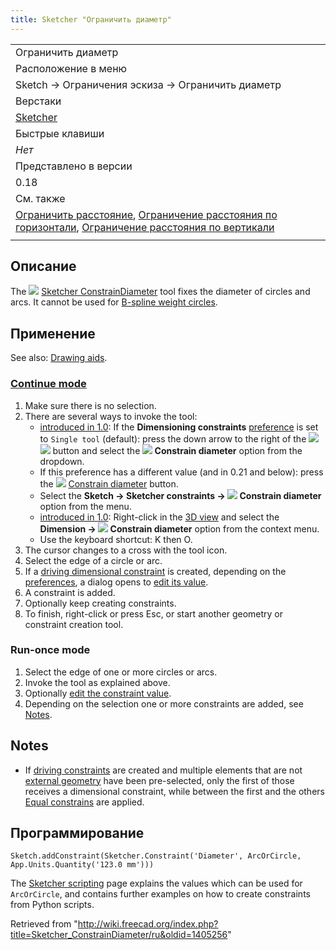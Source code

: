 ```yaml
---
title: Sketcher "Ограничить диаметр"
---
```

|  |
| --- |
| Ограничить диаметр |
| Расположение в меню |
| Sketch → Ограничения эскиза → Ограничить диаметр |
| Верстаки |
| [Sketcher](/Sketcher_Workbench/ru "Sketcher Workbench/ru") |
| Быстрые клавиши |
| *Нет* |
| Представлено в версии |
| 0.18 |
| См. также |
| [Ограничить расстояние](/Sketcher_ConstrainDistance/ru "Sketcher ConstrainDistance/ru"), [Ограничение расстояния по горизонтали](/Sketcher_ConstrainDistanceX/ru "Sketcher ConstrainDistanceX/ru"), [Ограничение расстояния по вертикали](/Sketcher_ConstrainDistanceY/ru "Sketcher ConstrainDistanceY/ru") |
|  |

## Описание

The ![](/images/Sketcher_ConstrainDiameter.svg) [Sketcher ConstrainDiameter](/Sketcher_ConstrainDiameter "Sketcher ConstrainDiameter") tool fixes the diameter of circles and arcs. It cannot be used for [B-spline weight circles](/Sketcher_CreateBSpline#Notes "Sketcher CreateBSpline").

## Применение

See also: [Drawing aids](/Sketcher_Workbench#Drawing_aids "Sketcher Workbench").

### [Continue mode](/Sketcher_Workbench#Continue_modes "Sketcher Workbench")

1. Make sure there is no selection.
2. There are several ways to invoke the tool:
   * [introduced in 1.0](/Release_notes_1.0 "Release notes 1.0"): If the **Dimensioning constraints** [preference](/Sketcher_Preferences#General "Sketcher Preferences") is set to `Single tool` (default): press the down arrow to the right of the ![](/images/Sketcher_Dimension.svg)![](/images/Toolbar_flyout_arrow.svg) button and select the **![](/images/Sketcher_ConstrainDiameter.svg) Constrain diameter** option from the dropdown.
   * If this preference has a different value (and in 0.21 and below): press the ![](/images/Sketcher_ConstrainDiameter.svg) [Constrain diameter](/Sketcher_ConstrainDiameter "Sketcher ConstrainDiameter") button.
   * Select the **Sketch → Sketcher constraints → ![](/images/Sketcher_ConstrainDiameter.svg) Constrain diameter** option from the menu.
   * [introduced in 1.0](/Release_notes_1.0 "Release notes 1.0"): Right-click in the [3D view](/3D_view "3D view") and select the **Dimension → ![](/images/Sketcher_ConstrainDiameter.svg) Constrain diameter** option from the context menu.
   * Use the keyboard shortcut: K then O.
3. The cursor changes to a cross with the tool icon.
4. Select the edge of a circle or arc.
5. If a [driving dimensional constraint](/Sketcher_ToggleDrivingConstraint "Sketcher ToggleDrivingConstraint") is created, depending on the [preferences](/Sketcher_Preferences#Display "Sketcher Preferences"), a dialog opens to [edit its value](/Sketcher_Workbench#Edit_constraints "Sketcher Workbench").
6. A constraint is added.
7. Optionally keep creating constraints.
8. To finish, right-click or press Esc, or start another geometry or constraint creation tool.

### Run-once mode

1. Select the edge of one or more circles or arcs.
2. Invoke the tool as explained above.
3. Optionally [edit the constraint value](/Sketcher_Workbench#Edit_constraints "Sketcher Workbench").
4. Depending on the selection one or more constraints are added, see [Notes](#Notes).

## Notes

* If [driving constraints](/Sketcher_ToggleDrivingConstraint "Sketcher ToggleDrivingConstraint") are created and multiple elements that are not [external geometry](/Sketcher_External "Sketcher External") have been pre-selected, only the first of those receives a dimensional constraint, while between the first and the others [Equal constrains](/Sketcher_ConstrainEqual "Sketcher ConstrainEqual") are applied.

## Программирование

```
Sketch.addConstraint(Sketcher.Constraint('Diameter', ArcOrCircle, App.Units.Quantity('123.0 mm')))

```

The [Sketcher scripting](/Sketcher_scripting "Sketcher scripting") page explains the values which can be used for `ArcOrCircle`, and contains further examples on how to create constraints from Python scripts.

Retrieved from "<http://wiki.freecad.org/index.php?title=Sketcher_ConstrainDiameter/ru&oldid=1405256>"